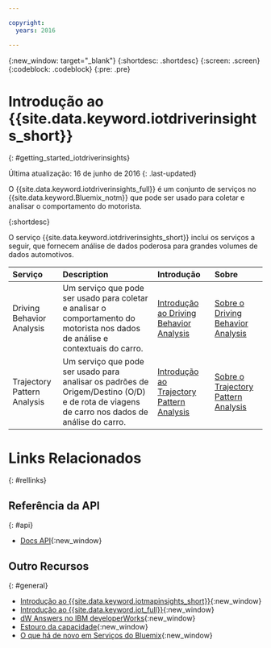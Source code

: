 ```yaml
---

copyright:
  years: 2016

---
```


{:new_window: target="_blank"}
{:shortdesc: .shortdesc}
{:screen: .screen}
{:codeblock: .codeblock}
{:pre: .pre}

# Introdução ao {{site.data.keyword.iotdriverinsights_short}}
{: #getting_started_iotdriverinsights}

Última atualização: 16 de junho de 2016
{: .last-updated}

O {{site.data.keyword.iotdriverinsights_full}} é um conjunto de serviços no {{site.data.keyword.Bluemix_notm}} que pode ser usado para coletar e analisar o comportamento do motorista.

{:shortdesc}


O serviço {{site.data.keyword.iotdriverinsights_short}} inclui os serviços a seguir, que fornecem análise de dados poderosa para grandes volumes de dados
automotivos.

|Serviço|Description|Introdução|Sobre|
|:---|:---|:---|:---|
|Driving Behavior Analysis|Um serviço que pode ser usado para coletar e analisar o comportamento do motorista nos dados de análise e contextuais do carro.| [Introdução ao Driving Behavior Analysis](./drb_index.html)|[Sobre o Driving Behavior Analysis](drb_iotdriverinsights_overview.html)|
|Trajectory Pattern Analysis|Um serviço que pode ser usado para analisar os padrões de Origem/Destino (O/D) e de rota de viagens de carro nos dados de análise do carro.| [Introdução ao Trajectory Pattern Analysis](./tp_index.html)|[Sobre o Trajectory Pattern Analysis](tp_iotdriverinsights_overview.html)|


# Links Relacionados
{: #rellinks}

## Referência da API
{: #api}

* [Docs API](http://ibm.biz/IoTDriverBehavior_APIdoc){:new_window}

## Outro Recursos
{: #general}

* [Introdução
ao {{site.data.keyword.iotmapinsights_short}}](../IotMapInsights/index.html){:new_window}
* [Introdução
ao {{site.data.keyword.iot_full}}](https://www.ng.bluemix.net/docs/services/IoT/index.html){:new_window}
* [dW Answers no IBM developerWorks](https://developer.ibm.com/answers/topics/iot-driver-behavior){:new_window}
* [Estouro da capacidade](http://stackoverflow.com/questions/tagged/iot-driver-behavior){:new_window}
* [O que há de novo em Serviços do Bluemix](http://www.ng.bluemix.net/docs/whatsnew/index.html#services_category){:new_window}
